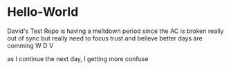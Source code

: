 # Hello-World
David's Test Repo
is having a meltdown period since the AC is broken
really out of sync but really need to focus
trust and believe better days are comming
W
D
V


as I continue the next day, I getting more confuse
